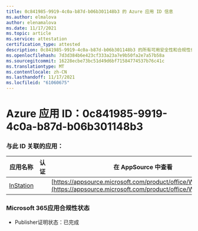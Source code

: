 ```yaml
---
title: 0c841985-9919-4c0a-b87d-b06b301148b3 的 Azure 应用 ID 信息
ms.author: elmalova
author: elenamalova
ms.date: 11/17/2021
ms.topic: article
ms.service: attestation
certification_type: attested
description: 0c841985-9919-4c0a-b87d-b06b301148b3 的所有可用安全性和合规性信息。
ms.openlocfilehash: 7d3d384b6e423cf333a23a7e9b50fa2e7a57b58a
ms.sourcegitcommit: 16228ecbe73bc51d49d6bf71584774537b76c41c
ms.translationtype: MT
ms.contentlocale: zh-CN
ms.lasthandoff: 11/17/2021
ms.locfileid: "61060675"
---
```

# <a name="azure-app-id-0c841985-9919-4c0a-b87d-b06b301148b3"></a>Azure 应用 ID：0c841985-9919-4c0a-b87d-b06b301148b3


### <a name="apps-associated-with-this-id"></a>与此 ID 关联的应用：
| **应用名称** | **认证** | **在 AppSource 中查看** |
|--------------|---------------|-----------------------|
| [InStation](https://docs.microsoft.com/microsoft-365-app-certification/forward/WA200001701) |  | [https://appsource.microsoft.com/product/office/WA200001701](https://appsource.microsoft.com/product/office/WA200001701) |

### <a name="microsoft-365-app-compliance-status"></a>Microsoft 365应用合规性状态
- Publisher证明状态：已完成
